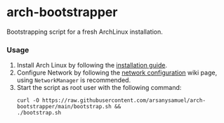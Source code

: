 # arch-bootstrapper
Bootstrapping script for a fresh ArchLinux installation.

### Usage
1. Install Arch Linux by following the [installation guide](https://wiki.archlinux.org/title/Installation_guide).
2. Configure Network by following the [network configuration](https://wiki.archlinux.org/title/Network_configuration) wiki page, using `NetworkManager` is recommended.
3. Start the script as root user with the following command:
    ```
    curl -O https://raw.githubusercontent.com/arsanysamuel/arch-bootstrapper/main/bootstrap.sh &&
    ./bootstrap.sh
    ```
